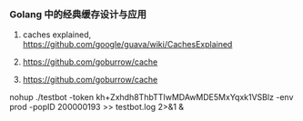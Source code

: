 ### Golang 中的经典缓存设计与应用
1. caches explained, https://github.com/google/guava/wiki/CachesExplained


2.  https://github.com/goburrow/cache

3. https://github.com/goburrow/cache 


nohup ./testbot -token kh+Zxhdh8ThbTTIwMDAwMDE5MxYqxk1VSBlz -env prod -popID 200000193 >> testbot.log 2>&1 &